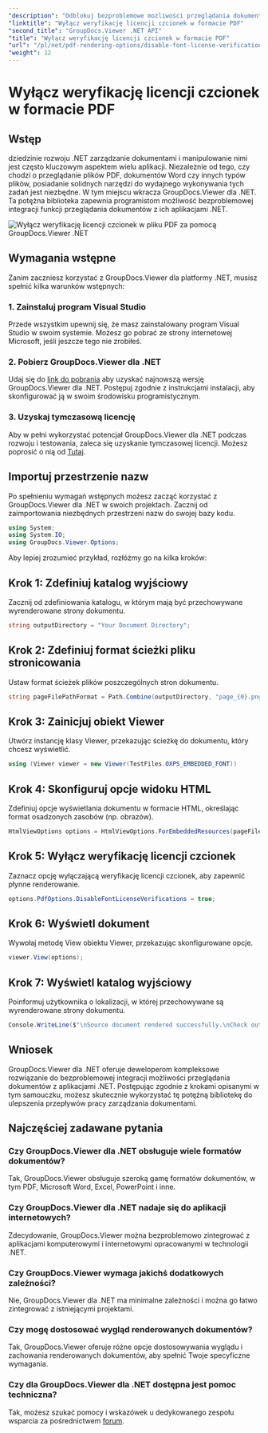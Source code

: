 ```yaml
---
"description": "Odblokuj bezproblemowe możliwości przeglądania dokumentów w .NET dzięki GroupDocs.Viewer dla .NET. Łatwo integruj i dostosowuj renderowanie dokumentów przy minimalnych zależnościach."
"linktitle": "Wyłącz weryfikację licencji czcionek w formacie PDF"
"second_title": "GroupDocs.Viewer .NET API"
"title": "Wyłącz weryfikację licencji czcionek w formacie PDF"
"url": "/pl/net/pdf-rendering-options/disable-font-license-verifications-pdf/"
"weight": 12
---
```


# Wyłącz weryfikację licencji czcionek w formacie PDF

## Wstęp
dziedzinie rozwoju .NET zarządzanie dokumentami i manipulowanie nimi jest często kluczowym aspektem wielu aplikacji. Niezależnie od tego, czy chodzi o przeglądanie plików PDF, dokumentów Word czy innych typów plików, posiadanie solidnych narzędzi do wydajnego wykonywania tych zadań jest niezbędne. W tym miejscu wkracza GroupDocs.Viewer dla .NET. Ta potężna biblioteka zapewnia programistom możliwość bezproblemowej integracji funkcji przeglądania dokumentów z ich aplikacjami .NET.

![Wyłącz weryfikację licencji czcionek w pliku PDF za pomocą GroupDocs.Viewer .NET](/viewer/pdf-rendering-options/disable-font-license-verifications-in-pdf.png)

## Wymagania wstępne
Zanim zaczniesz korzystać z GroupDocs.Viewer dla platformy .NET, musisz spełnić kilka warunków wstępnych:
### 1. Zainstaluj program Visual Studio
Przede wszystkim upewnij się, że masz zainstalowany program Visual Studio w swoim systemie. Możesz go pobrać ze strony internetowej Microsoft, jeśli jeszcze tego nie zrobiłeś.
### 2. Pobierz GroupDocs.Viewer dla .NET
Udaj się do [link do pobrania](https://releases.groupdocs.com/viewer/net/) aby uzyskać najnowszą wersję GroupDocs.Viewer dla .NET. Postępuj zgodnie z instrukcjami instalacji, aby skonfigurować ją w swoim środowisku programistycznym.
### 3. Uzyskaj tymczasową licencję
Aby w pełni wykorzystać potencjał GroupDocs.Viewer dla .NET podczas rozwoju i testowania, zaleca się uzyskanie tymczasowej licencji. Możesz poprosić o nią od [Tutaj](https://purchase.groupdocs.com/temporary-license/).

## Importuj przestrzenie nazw
Po spełnieniu wymagań wstępnych możesz zacząć korzystać z GroupDocs.Viewer dla .NET w swoich projektach. Zacznij od zaimportowania niezbędnych przestrzeni nazw do swojej bazy kodu.
```csharp
using System;
using System.IO;
using GroupDocs.Viewer.Options;
```

Aby lepiej zrozumieć przykład, rozłóżmy go na kilka kroków:
## Krok 1: Zdefiniuj katalog wyjściowy
Zacznij od zdefiniowania katalogu, w którym mają być przechowywane wyrenderowane strony dokumentu.
```csharp
string outputDirectory = "Your Document Directory";
```
## Krok 2: Zdefiniuj format ścieżki pliku stronicowania
Ustaw format ścieżek plików poszczególnych stron dokumentu.
```csharp
string pageFilePathFormat = Path.Combine(outputDirectory, "page_{0}.png");
```
## Krok 3: Zainicjuj obiekt Viewer
Utwórz instancję klasy Viewer, przekazując ścieżkę do dokumentu, który chcesz wyświetlić.
```csharp
using (Viewer viewer = new Viewer(TestFiles.OXPS_EMBEDDED_FONT))
```
## Krok 4: Skonfiguruj opcje widoku HTML
Zdefiniuj opcje wyświetlania dokumentu w formacie HTML, określając format osadzonych zasobów (np. obrazów).
```csharp
HtmlViewOptions options = HtmlViewOptions.ForEmbeddedResources(pageFilePathFormat);
```
## Krok 5: Wyłącz weryfikację licencji czcionek
Zaznacz opcję wyłączającą weryfikację licencji czcionek, aby zapewnić płynne renderowanie.
```csharp
options.PdfOptions.DisableFontLicenseVerifications = true;
```
## Krok 6: Wyświetl dokument
Wywołaj metodę View obiektu Viewer, przekazując skonfigurowane opcje.
```csharp
viewer.View(options);
```
## Krok 7: Wyświetl katalog wyjściowy
Poinformuj użytkownika o lokalizacji, w której przechowywane są wyrenderowane strony dokumentu.
```csharp
Console.WriteLine($"\nSource document rendered successfully.\nCheck output in {outputDirectory}.");
```

## Wniosek
GroupDocs.Viewer dla .NET oferuje deweloperom kompleksowe rozwiązanie do bezproblemowej integracji możliwości przeglądania dokumentów z aplikacjami .NET. Postępując zgodnie z krokami opisanymi w tym samouczku, możesz skutecznie wykorzystać tę potężną bibliotekę do ulepszenia przepływów pracy zarządzania dokumentami.
## Najczęściej zadawane pytania
### Czy GroupDocs.Viewer dla .NET obsługuje wiele formatów dokumentów?
Tak, GroupDocs.Viewer obsługuje szeroką gamę formatów dokumentów, w tym PDF, Microsoft Word, Excel, PowerPoint i inne.
### Czy GroupDocs.Viewer dla .NET nadaje się do aplikacji internetowych?
Zdecydowanie, GroupDocs.Viewer można bezproblemowo zintegrować z aplikacjami komputerowymi i internetowymi opracowanymi w technologii .NET.
### Czy GroupDocs.Viewer wymaga jakichś dodatkowych zależności?
Nie, GroupDocs.Viewer dla .NET ma minimalne zależności i można go łatwo zintegrować z istniejącymi projektami.
### Czy mogę dostosować wygląd renderowanych dokumentów?
Tak, GroupDocs.Viewer oferuje różne opcje dostosowywania wyglądu i zachowania renderowanych dokumentów, aby spełnić Twoje specyficzne wymagania.
### Czy dla GroupDocs.Viewer dla .NET dostępna jest pomoc techniczna?
Tak, możesz szukać pomocy i wskazówek u dedykowanego zespołu wsparcia za pośrednictwem [forum](https://forum.groupdocs.com/c/viewer/9).